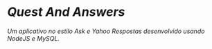 # *_Quest And Answers_*
_Um aplicativo no estilo Ask e Yahoo Respostas desenvolvido usando NodeJS e MySQL._
